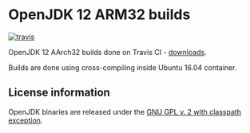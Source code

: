 OpenJDK 12 ARM32 builds
=======================

[![travis](https://travis-ci.org/ojdkbuild/contrib_jdk12u-arm32-ci.svg?branch=jdk-12-ga)](https://travis-ci.org/ojdkbuild/contrib_jdk12u-arm32-ci/builds)

OpenJDK 12 AArch32 builds done on Travis CI - [downloads](https://github.com/ojdkbuild/contrib_jdk12u-arm32-ci/releases).

Builds are done using cross-compiling inside Ubuntu 16.04 container.

License information
-------------------

OpenJDK binaries are released under the [GNU GPL v. 2 with classpath exception](https://github.com/ojdkbuild/contrib_jdk12u-arm32-ci/blob/master/LICENSE).

